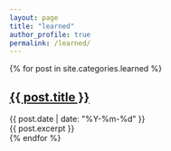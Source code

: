 ```yaml
---
layout: page
title: "learned"
author_profile: true
permalink: /learned/
---
```

<div class="posts">
  {% for post in site.categories.learned %}
    <article class="post">
      <h2><a href="{{ post.url }}">{{ post.title }}</a></h2>
      <time datetime="{{ post.date | date_to_xmlschema }}">{{ post.date | date: "%Y-%m-%d" }}</time>
      <div>{{ post.excerpt }}</div>
    </article>
  {% endfor %}
</div>
